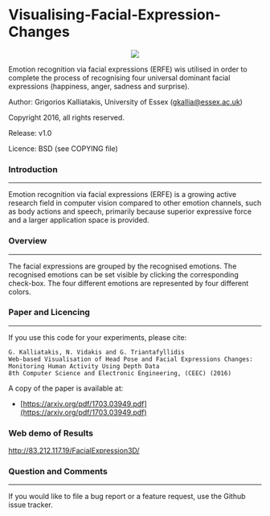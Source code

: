 # Visualising-Facial-Expression-Changes
<p align="center">
  <img src="https://raw.githubusercontent.com/GKalliatakis/Visualising-Facial-Expression-Changes/master/FER_chart.png?raw=true"/><br>
</p>


Emotion recognition via facial expressions (ERFE) wis utilised in order to complete the process of recognising four universal dominant facial expressions (happiness, anger, sadness and surprise).


Author: Grigorios Kalliatakis, University of Essex (gkallia@essex.ac.uk)

Copyright 2016, all rights reserved.

Release: v1.0

Licence: BSD (see COPYING file)


### Introduction
----------
Emotion recognition via facial expressions (ERFE) is a growing active research field in computer vision compared to other emotion channels, such as body actions and speech, primarily because superior expressive force and a larger application space is provided. 

### Overview
----------
The facial expressions are grouped by the recognised emotions. The recognised emotions can be set visible
by clicking the corresponding check-box. The four different emotions are represented by four different colors.

### Paper and Licencing
----------
If you use this code for your experiments, please cite:

    G. Kalliatakis, N. Vidakis and G. Triantafyllidis
    Web-based Visualisation of Head Pose and Facial Expressions Changes: Monitoring Human Activity Using Depth Data
    8th Computer Science and Electronic Engineering, (CEEC) (2016)

A copy of the paper is available at:
 * [https://arxiv.org/pdf/1703.03949.pdf](https://arxiv.org/pdf/1703.03949.pdf)
 
 ### Web demo of Results
http://83.212.117.19/FacialExpression3D/

 
 ### Question and Comments

----------
If you would like to file a bug report or a feature request, use the Github issue tracker.
